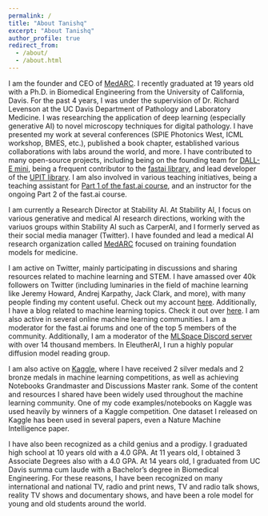 ```yaml
---
permalink: /
title: "About Tanishq"
excerpt: "About Tanishq"
author_profile: true
redirect_from:
  - /about/
  - /about.html
---
```


I am the founder and CEO of [MedARC](https://medarc.ai). I recently graduated at 19 years old with a Ph.D. in Biomedical Engineering from the University of California, Davis. For the past 4 years, I was under the supervision of Dr. Richard Levenson at the UC Davis Department of Pathology and Laboratory Medicine. I was researching the application of deep learning (especially generative AI) to novel microscopy techniques for digital pathology. I have presented my work at several conferences (SPIE Photonics West, ICML workshop, BMES, etc.), published a book chapter, established various collaborations with labs around the world, and more. I have contributed to many open-source projects, including being on the founding team for [DALL-E mini](https://github.com/borisdayma/dalle-mini), being a frequent contributor to the [fastai library](https://github.com/fastai/fastai), and lead developer of the [UPIT library](https://github.com/tmaBraham/upit). I am also involved in various teaching initiatives, being a teaching assistant for [Part 1 of the fast.ai course](https://course.fast.ai), and an instructor for the ongoing Part 2 of the fast.ai course.

I am currently a Research Director at Stability AI. At Stability AI, I focus on various generative and medical AI research directions, working with the variuos groups within Stability AI such as CarperAI, and I formerly served as their social media manager (Twitter). I have founded and lead a medical AI research organization called [MedARC](https://medarc.ai) focused on training foundation models for medicine.

I am active on Twitter, mainly participating in discussions and sharing resources related to machine learning and STEM. I have amassed over 40k followers on Twitter (including luminaries in the field of machine learning like Jeremy Howard, Andrej Karpathy, Jack Clark, and more), with many people finding my content useful. Check out my account [here](https://twitter.com/iScienceLuvr). Additionally, I have a blog related to machine learning topics. Check it out over [here](https://tanishq.ai/blog). I am also active in several online machine learning communities. I am a moderator for the fast.ai forums and one of the top 5 members of the community. Additionally, I am a moderator of the [MLSpace Discord server](https://discord.gg/invite/mlspace-the-machine-learning-community-736298460231499817) with over 14 thousand members. In EleutherAI, I run a highly popular diffusion model reading group.

I am also active on [Kaggle](https://kaggle.com/tanlikesmath), where I have received 2 silver medals and 2 bronze medals in machine learning competitions, as well as achieving Notebooks Grandmaster and Discussions Master rank. Some of the content and resources I shared have been widely used throughout the machine learning community. One of my code examples/notebooks on Kaggle was used heavily by winners of a Kaggle competition. One dataset I released on Kaggle has been used in several papers, even a Nature Machine Intelligence paper.

I have also been recognized as a child genius and a prodigy. I graduated high school at 10 years old with a 4.0 GPA. At 11 years old, I obtained 3 Associate Degrees also with a 4.0 GPA. At 14 years old, I graduated from UC Davis summa cum laude with a Bachelor’s degree in Biomedical Engineering. For these reasons, I have been recognized on many international and national TV, radio and print news, TV and radio talk shows, reality TV shows and documentary shows, and have been a role model for young and old students around the world.
